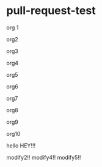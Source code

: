 # pull-request-test

org 1

org2

org3

org4

org5

org6

org7

org8

org9

org10

hello
HEY!!!

modify2!!
modify4!!
modify5!!
